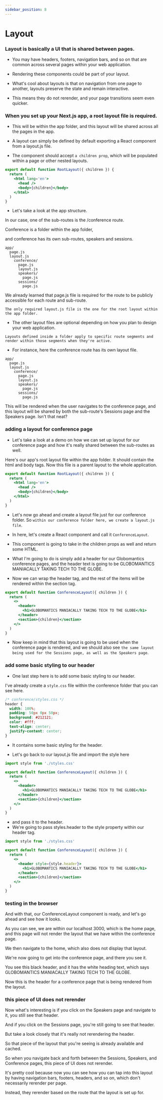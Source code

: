 ```yaml
---
sidebar_position: 8
---
```


# Layout

### Layout is basically a UI that is shared between pages.

- You may have headers, footers, navigation bars, and so on that are common across several pages within your web application.

- Rendering these components could be part of your layout.

- What's cool about layouts is that on navigation from one page to another, layouts preserve the state and remain interactive.

- This means they do not rerender, and your page transitions seem even quicker.

### When you set up your Next.js app, a root layout file is required.

- This will be within the app folder, and this layout will be shared across all the pages in the app.

- A layout can simply be defined by default exporting a React component from a layout.js file.

- The component should accept `a children prop`, which will be populated within a page or other nested layouts.

```jsx
export default function RootLayout({ children }) {
  return (
    <html lang='en'>
      <head />
      <body>{children}</body>
    </html>
  )
}
```

- Let's take a look at the app structure.

In our case, one of the sub-routes is the /conference route.

Conference is a folder within the app folder,

and conference has its own sub-routes, speakers and sessions.

```
app/
  page.js
  layout.js
    conference/
      page.js
      layout.js
      speakers/
        page.js
      sessions/
        page.js

```

We already learned that page.js file is required for the route to be publicly accessible for each route and sub-route.

`The only required layout.js file is the one for the root layout within the app folder.`

- The other layout files are optional depending on how you plan to design your web application.

`Layouts defined inside a folder apply to specific route segments and render within those segments when they're active.`

- For instance, here the conference route has its own layout file.

```
app/
  page.js
  layout.js
    conference/
      page.js
      layout.js
      speakers/
        page.js
      sessions/
        page.js

```

This will be rendered when the user navigates to the conference page, and this layout will be shared by both the sub-route's Sessions page and the Speakers page. Isn't that neat?

### adding a layout for conference page

- Let's take a look at a demo on how we can set up layout for our conference page and how it's really shared between the sub-routes as well.

Here's our app's root layout file within the app folder. It should contain the html and body tags. Now this file is a parent layout to the whole application.

```jsx
export default function RootLayout({ children }) {
  return (
    <html lang='en'>
      <head />
      <body>{children}</body>
    </html>
  )
}
```

- Let's now go ahead and create a layout file just for our conference folder. So `within our conference folder here, we create a layout.js file`.

- In here, let's create a React component and call it `ConferenceLayout`.

- This component is going to take in the children props as well and return some HTML.

- What I'm going to do is simply add a header for our Globomantics conference pages, and the header text is going to be GLOBOMANTICS MANIACALLY TAKING TECH TO THE GLOBE.

- Now we can wrap the header tag, and the rest of the items will be rendered within the section tag.

```jsx
export default function ConferenceLayout({ children }) {
  return (
    <>
      <header>
        <h1>GLOBOMANTICS MANIACALLY TAKING TECH TO THE GLOBE</h1>
      </header>
      <section>{children}</section>
    </>
  )
}
```

- Now keep in mind that this layout is going to be used when the conference page is rendered, and we should also see `the same layout being used for the Sessions page, as well as the Speakers page`.

### add some basic styling to our header

- One last step here is to add some basic styling to our header.

I've already create a `style.css` file within the conference folder that you can see here.

```css
/* conference/styles.css */
header {
  width: 100%;
  padding: 50px 0px 50px;
  background: #212121;
  color: #fff;
  text-align: center;
  justify-content: center;
}
```

- It contains some basic styling for the header.

- Let's go back to our layout.js file and import the style here

```jsx
import style from './styles.css'

export default function ConferenceLayout({ children }) {
  return (
    <>
      <header>
        <h1>GLOBOMANTICS MANIACALLY TAKING TECH TO THE GLOBE</h1>
      </header>
      <section>{children}</section>
    </>
  )
}
```

- and pass it to the header.
- We're going to pass styles.header to the style property within our header tag.

```jsx
import style from './styles.css'

export default function ConferenceLayout({ children }) {
  return (
    <>
      <header style={style.header}>
        <h1>GLOBOMANTICS MANIACALLY TAKING TECH TO THE GLOBE</h1>
      </header>
      <section>{children}</section>
    </>
  )
}
```

### testing in the browser

And with that, our ConferenceLayout component is ready, and let's go ahead and see how it looks.

As you can see, we are within our localhost 3000, which is the home page, and this page will not render the layout that we have within the conference page.

We then navigate to the home, which also does not display that layout.

We're now going to get into the conference page, and there you see it.

You see this black header, and it has the white heading text, which says GLOBOMANTICS MANIACALLY TAKING TECH TO THE GLOBE.

Now this is the header for a conference page that is being rendered from the layout.

### this piece of UI does not rerender

Now what's interesting is if you click on the Speakers page and navigate to it, you still see that header.

And if you click on the Sessions page, you're still going to see that header.

But take a look closely that it's really not rerendering the header.

So that piece of the layout that you're seeing is already available and cached.

So when you navigate back and forth between the Sessions, Speakers, and Conference pages, this piece of UI does not rerender.

It's pretty cool because now you can see how you can tap into this layout by having navigation bars, footers, headers, and so on, which don't necessarily rerender per page.

Instead, they rerender based on the route that the layout is set up for.
